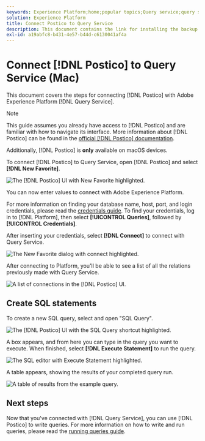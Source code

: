 ```yaml
---
keywords: Experience Platform;home;popular topics;Query service;query service;postico;Postico;connect to query service;
solution: Experience Platform
title: Connect Postico to Query Service
description: This document contains the link for installing the backup client Postico for Adobe Experience Platform Query Service.
exl-id: a19abfc8-b431-4e57-b44d-c6130041af4a
---
```

# Connect [!DNL Postico] to Query Service (Mac)

This document covers the steps for connecting [!DNL Postico] with Adobe Experience Platform [!DNL Query Service].

>[!NOTE]
>
> This guide assumes you already have access to [!DNL Postico] and are familiar with how to navigate its interface. More information about [!DNL Postico] can be found in the [official [!DNL Postico] documentation](https://eggerapps.at/postico/docs).
> 
> Additionally, [!DNL Postico] is **only** available on macOS devices.

To connect [!DNL Postico] to Query Service, open [!DNL Postico] and select **[!DNL New Favorite]**.

![The [!DNL Postico] UI with New Favorite highlighted.](../images/clients/postico/open-postico.png)

You can now enter values to connect with Adobe Experience Platform. 

For more information on finding your database name, host, port, and login credentials, please read the [credentials guide](../ui/credentials.md). To find your credentials, log in to [!DNL Platform], then select **[!UICONTROL Queries]**, followed by **[!UICONTROL Credentials]**.

After inserting your credentials, select **[!DNL Connect]** to connect with Query Service.

![The New Favorite dialog with connect highlighted.](../images/clients/postico/authentication-details.png)

After connecting to Platform, you'll be able to see a list of all the relations previously made with Query Service.

![A list of connections in the [!DNL Postico] UI.](../images/clients/postico/show-queries.png)

## Create SQL statements

To create a new SQL query, select and open "SQL Query".

![The [!DNL Postico] UI with the SQL Query shortcut highlighted.](../images/clients/postico/create-query.png)

A box appears, and from here you can type in the query you want to execute. When finished, select **[!DNL Execute Statement]** to run the query.

![The SQL editor with Execute Statement highlighted.](../images/clients/postico/run-statement.png)

A table appears, showing the results of your completed query run.

![A table of results from the example query.](../images/clients/postico/query-results.png)

## Next steps

Now that you've connected with [!DNL Query Service], you can use [!DNL Postico] to write queries. For more information on how to write and run queries, please read the [running queries guide](../best-practices/writing-queries.md).
